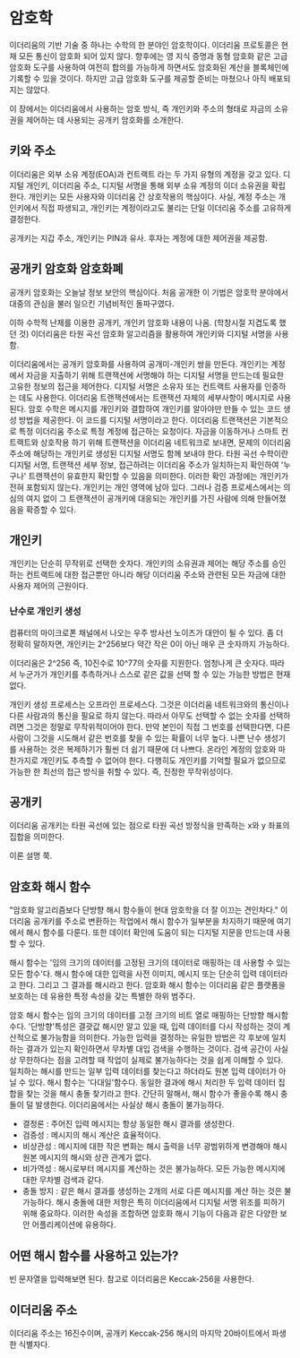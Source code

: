 # 암호학

이더리움의 기반 기술 중 하나는 수학의 한 분야인 암호학이다.
이더리움 프로토콜은 현재 모든 통신이 암호화 되어 있지 않다. 향후에는 영 지식 증명과 동형 암호화 같은 고급 암호화 도구를 사용하여 여전히 합의를 가능하게 하면서도 암호화된 계산을 블록체인에 기록할 수 있을 것이다. 하지만 고급 암호화 도구를 제공할 준비는 마쳤으나 아직 배포되지는 않았다.

이 장에서는 이더리움에서 사용하는 암호 방식, 즉 개인키와 주소의 형태로 자금의 소유권을 제어하는 데 사용되는 공개키 암호화를 소개한다.

## 키와 주소

이더리움은 외부 소유 계정(EOA)과 컨트랙트 라는 두 가지 유형의 계정을 갖고 있다. 디지털 개인키, 이더리움 주소, 디지털 서명을 통해 외부 소유 계정의 이더 소유권을 확립한다. 개인키는 모든 사용자와 이더리움 간 상호작용의 핵심이다. 사실, 계정 주소는 개인키에서 직접 파생되고, 개인키는 계정이라고도 불리는 단일 이더리움 주소를 고유하게 결정한다.

공개키는 지갑 주소, 개인키는 PIN과 유사. 후자는 계정에 대한 제어권을 제공함.

## 공개키 암호화 암호화폐

공개키 암호화는 오늘날 정보 보안의 핵심이다. 처음 공개한 이 기법은 암호학 분야에서 대중의 관심을 불러 일으킨 기념비적인 돌파구였다.

이하 수학적 난제를 이용한 공개키, 개인키 암호화 내용이 나옴. (학창시절 지겹도록 했던 것)
이더리움은 타원 곡선 암호화 알고리즘을 활용하여 개인키와 디지털 서명을 사용 함.

이더리움에서는 공개키 암호화를 사용하여 공개미-개인키 쌍을 만든다. 개인키는 계정에서 자금을 지출하기 위해 트랜잭션에 서명해야 하는 디지털 서명을 만드는데 필요한 고유한 정보의 접근을 제어한다. 디지털 서명은 소유자 또는 컨트랙트 사용자를 인증하는 데도 사용한다. 이더리움 트랜잭션에서는 트랜잭션 자체의 세부사항이 메시지로 사용된다. 암호 수학은 메시지를 개인키와 결합하여 개인키를 알아야만 만들 수 있는 코드 생성 방법을 제공한다. 이 코드를 디지털 서명이라고 한다. 이더리움 트랜잭션은 기본적으로 특정 이더리움 주소로 특정 계정에 접근하는 요청이다. 자금을 이동하거나 스마트 컨트랙트와 상호작용 하기 위해 트랜잭션을 이더리움 네트워크로 보내면, 문제의 이더리움 주소에 해당하는 개인키로 생성된 디지털 서명도 함께 보내야 한다. 타원 곡선 수학이란 디지털 서명, 트랜잭션 세부 정보, 접근하려는 이더리움 주소가 일치하는지 확인하여 '누구나' 트랜잭션이 유효한지 확인할 수 있음을 의미한다. 이러한 확인 과정에는 개인키가 전혀 포함되지 않는다. 개인키는 개인 영역에 남아 있다. 그러나 검증 프로세스에서는 의심의 여지 없이 그 트랜잭션이 공개키에 대응되는 개인키를 가진 사람에 의해 만들어졌음을 확증할 수 있다. 

## 개인키

개인키는 단순히 무작위로 선택한 숫자다. 개인키의 소유권과 제어는 해당 주소를 승인하는 컨트랙트에 대한 접근뿐만 아니라 해당 이더리움 주소와 관련된 모든 자금에 대한 사용자 제어의 근원이다.

### 난수로 개인키 생성

컴퓨터의 마이크로폰 채널에서 나오는 우주 방사선 노이즈가 대안이 될 수 있다. 좀 더 정확히 말하자면, 개인키는 2^256보다 약간 작은 0이 아닌 매우 큰 숫자까지 가능하다.

이더리움은 2^256 즉, 10진수로 10^77의 숫자를 지원한다. 엄청나게 큰 숫자다. 따라서 누군가가 개인키를 추측하거나 스스로 같은 값을 선택 할 수 있는 가능한 방법은 현재 없다.

개인키 생성 프로세스는 오프라인 프로세스다. 그것은 이더리움 네트워크와의 통신이나 다른 사람과의 통신을 필요로 하지 않는다. 따라서 아무도 선택할 수 없는 숫자를 선택하려면 그것은 정말로 무작위적이어야 한다. 만약 본인이 직접 그 번호를 선택한다면, 다른 사람이 그것을 시도해서 같은 번호를 찾을 수 있는 확률이 너무 높다. 나쁜 난수 생성기를 사용하는 것은 복제하기가 훨씬 더 쉽기 때문에 더 나쁘다. 온라인 계정의 암호와 마찬가지로 개인키도 추측할 수 없어야 한다. 다행히도 개인키를 기억할 필요가 없으므로 가능한 한 최선의 접근 방식을 취할 수 있다. 즉, 진정한 무작위성이다.

## 공개키

이더리움 공개키는 타원 곡선에 있는 점으로 타원 곡선 방정식을 만족하는 x와 y 좌표의 집합을 의미한다.

이론 설명 쭉.

## 암호화 해시 함수

"암호화 알고리즘보다 단방향 해시 함수들이 현대 암호학을 더 잘 이끄는 견인차다."
이더리움 공개키를 주소로 변환하는 작업에서 해시 함수가 일부분을 차지하기 때문에 여기에서 해시 함수를 다룬다. 또한 데이터 확인에 도움이 되는 디지털 지문을 만드는데 사용할 수 있다.

해시 함수는 '임의 크기의 데이터를 고정된 크기의 데이터로 매핑하는 데 사용할 수 있는 모든 함수'다. 해시 함수에 대한 입력을 사전 이미지, 메시지 또는 단순히 입력 데이터라고 한다. 그리고 그 결과를 해시라고 한다. 암호화 해시 함수는 이더리움 같은 플랫폼을 보호하는 데 유용한 특정 속성을 갖는 특별한 하위 범주다.

암호 해시 함수는 임의 크기의 데이터를 고정 크기의 비트 열로 매핑하는 단방향 해시함수다. '단방향'특성은 결괏값 해시만 알고 있을 때, 입력 데이터를 다시 작성하는 것이 계산적으로 불가능함을 의미한다. 가능한 입력을 결정하는 유일한 방법은 각 후보에 일치하는 결과가 있는지 확인하면서 무차별 대입 검색을 수행하는 것이다. 검색 공간이 사실상 무한하다는 점을 고려할 때 작업이 실제로 불가능하다는 것을 쉽게 이해할 수 있다. 일치하는 해시를 만드는 일부 입력 데이터를 찾는다고 하더라도 원본 입력 데이터가 아닐 수 있다. 해시 함수는 '다대일'함수다. 동일한 결과에 해시 처리한 두 입력 데이터 집합을 찾는 것을 해시 충돌 찾기라고 한다. 간단히 말해서, 해시 함수가 좋을수록 해시 충돌이 덜 발생한다. 이더리움에서는 사실상 해시 충돌이 불가능하다.

- 결정론 : 주어진 입력 메시지는 항상 동일한 해시 결과를 생성한다.
- 검증성 : 메시지의 해시 계산은 효율적이다.
- 비상관성 : 메시지에 대한 작은 변화는 해시 출력을 너무 광범위하게 변경해야 해시 원본 메시지의 해시와 상관 관계가 없다.
- 비가역성 : 해시로부터 메시지를 계산하는 것은 불가능하다. 모든 가능한 메시지에 대한 무차별 검색과 같다.
- 충돌 방지 : 같은 해시 결과를 생성하는 2개의 서로 다른 메시지를 계산 하는 것은 불가능하다. 해시 충돌에 대한 저항은 특히 이더리움에서 디지털 서명 위조를 피하기 위해 중요하다. 이러한 속성을 조합하면 암호화 해시 기능이 다음과 같은 다양한 보안 어플리케이션에 유용하다.

## 어떤 해시 함수를 사용하고 있는가?

빈 문자열을 입력해보면 된다.
참고로 이더리움은 Keccak-256을 사용한다.

## 이더리움 주소

이더리움 주소는 16진수이며, 공개키 Keccak-256 해시의 마지막 20바이트에서 파생한 식별자다.
